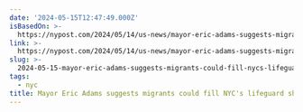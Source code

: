 ```yaml
---
date: '2024-05-15T12:47:49.000Z'
isBasedOn: >-
  https://nypost.com/2024/05/14/us-news/mayor-eric-adams-suggests-migrants-could-fill-nycs-lifeguard-shortage-because-theyre-excellent-swimmers/
link: >-
  https://nypost.com/2024/05/14/us-news/mayor-eric-adams-suggests-migrants-could-fill-nycs-lifeguard-shortage-because-theyre-excellent-swimmers/
slug: >-
  2024-05-15-mayor-eric-adams-suggests-migrants-could-fill-nycs-lifeguard-shortage-b
tags:
  - nyc
title: Mayor Eric Adams suggests migrants could fill NYC's lifeguard shortage -- b
---
```

 
